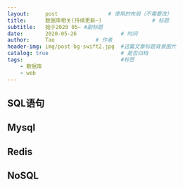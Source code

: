 ```yaml
---
layout:     post			    # 使用的布局（不需要改）
title:      数据库相关(持续更新~) 				# 标题 
subtitle:   始于2020 05~ #副标题
date:       2020-05-26 				# 时间
author:     Tao				# 作者
header-img: img/post-bg-swift2.jpg 	#这篇文章标题背景图片
catalog: true 						# 是否归档
tags:								#标签
    - 数据库
    - web
---
```


## SQL语句

## Mysql

## Redis

## NoSQL